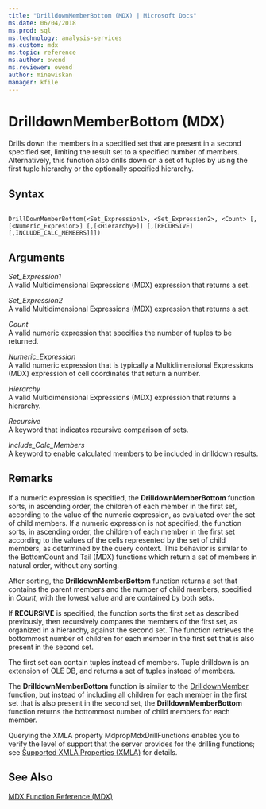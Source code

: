 ```yaml
---
title: "DrilldownMemberBottom (MDX) | Microsoft Docs"
ms.date: 06/04/2018
ms.prod: sql
ms.technology: analysis-services
ms.custom: mdx
ms.topic: reference
ms.author: owend
ms.reviewer: owend
author: minewiskan
manager: kfile
---
```

# DrilldownMemberBottom (MDX)


  Drills down the members in a specified set that are present in a second specified set, limiting the result set to a specified number of members. Alternatively, this function also drills down on a set of tuples by using the first tuple hierarchy or the optionally specified hierarchy.  
  
## Syntax  
  
```  
  
DrillDownMemberBottom(<Set_Expression1>, <Set_Expression2>, <Count> [,[<Numeric_Expresion>] [,[<Hierarchy>]] [,[RECURSIVE][,INCLUDE_CALC_MEMBERS]]])  
```  
  
## Arguments  
 *Set_Expression1*  
 A valid Multidimensional Expressions (MDX) expression that returns a set.  
  
 *Set_Expression2*  
 A valid Multidimensional Expressions (MDX) expression that returns a set.  
  
 *Count*  
 A valid numeric expression that specifies the number of tuples to be returned.  
  
 *Numeric_Expression*  
 A valid numeric expression that is typically a Multidimensional Expressions (MDX) expression of cell coordinates that return a number.  
  
 *Hierarchy*  
 A valid Multidimensional Expressions (MDX) expression that returns a hierarchy.  
  
 *Recursive*  
 A keyword that indicates recursive comparison of sets.  
  
 *Include_Calc_Members*  
 A keyword to enable calculated members to be included in drilldown results.  
  
## Remarks  
 If a numeric expression is specified, the **DrilldownMemberBottom** function sorts, in ascending order, the children of each member in the first set, according to the value of the numeric expression, as evaluated over the set of child members. If a numeric expression is not specified, the function sorts, in ascending order, the children of each member in the first set according to the values of the cells represented by the set of child members, as determined by the query context. This behavior is similar to the BottomCount and Tail (MDX) functions which return a set of members in natural order, without any sorting.  
  
 After sorting, the **DrilldownMemberBottom** function returns a set that contains the parent members and the number of child members, specified in *Count,* with the lowest value and are contained by both sets.  
  
 If **RECURSIVE** is specified, the function sorts the first set as described previously, then recursively compares the members of the first set, as organized in a hierarchy, against the second set. The function retrieves the bottommost number of children for each member in the first set that is also present in the second set.  
  
 The first set can contain tuples instead of members. Tuple drilldown is an extension of OLE DB, and returns a set of tuples instead of members.  
  
 The **DrilldownMemberBottom** function is similar to the [DrilldownMember](../mdx/drilldownmember-mdx.md) function, but instead of including all children for each member in the first set that is also present in the second set, the **DrilldownMemberBottom** function returns the bottommost number of child members for each member.  
  
 Querying the XMLA property MdpropMdxDrillFunctions enables you to verify the level of support that the server provides for the drilling functions; see [Supported XMLA Properties &#40;XMLA&#41;](https://docs.microsoft.com/bi-reference/xmla/xml-elements-properties/propertylist-element-supported-xmla-properties) for details.  
  
## See Also  
 [MDX Function Reference &#40;MDX&#41;](../mdx/mdx-function-reference-mdx.md)  
  
  
